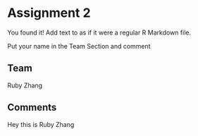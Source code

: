 # Assignment 2

You found it!  Add text to as if it were a regular R Markdown file.

Put your name in the Team Section and comment

## Team
Ruby Zhang

## Comments
Hey this is Ruby Zhang

